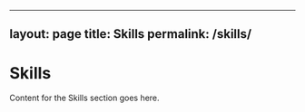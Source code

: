 
---
layout: page
title: Skills
permalink: /skills/
---

# Skills
Content for the Skills section goes here.

